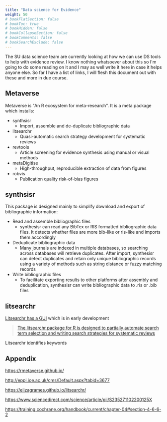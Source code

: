 ```yaml
---
title: "Data science for Evidence"
weight: 50
# bookFlatSection: false
# bookToc: true
# bookHidden: false
# bookCollapseSection: false
# bookComments: false
# bookSearchExclude: false
---
```


The SU data science team are currently looking at how we can use DS tools to help with evidence review. I know nothing whatsoever about this so I'm going to do some reading on it and I may as well write it here in case it helps anyone else. So far I have a list of links, I will flesh this document out with these and more in due course.

## Metaverse

Metaverse is "An R ecosystem for meta-research". It is a meta package which installs:

* synthsisr
    * Import, assemble and de-duplicate bibliographic data 
* litsearchr
    * Quasi-automatic search strategy development for systematic reviews
* revtools
    * Article screening for evidence synthesis using manual or visual methods
* metaDigitise
    * High-throughput, reproducible extraction of data from figures 
* robvis
    * Publication quality risk-of-bias figures 

## synthsisr

This package is designed mainly to simplify download and export of bibliographic information:

* Read and assemble bibliographic files
    * synthesisr can read any BibTex or RIS formatted bibliographic data files. It detects whether files are more bib-like or ris-like and imports them accordingly
* Deduplicate bibliographic data
    * Many journals are indexed in multiple databases, so searching across databases will retrieve duplicates. After import, synthesisr can detect duplicates and retain only unique bibliographic records using a variety of methods such as string distance or fuzzy matching records
* Write bibliographic files
    * To facilitate exporting results to other platforms after assembly and deduplication, synthesisr can write bibliographic data to .ris or .bib files

## litsearchr

[Litsearchr has a GUI](https://elizagrames.shinyapps.io/litsearchr/) which is in early development

> [The litsearchr package for R is designed to partially automate search term selection and writing search strategies for systematic reviews](https://elizagrames.github.io/litsearchr/litsearchr_vignette.html)

Litsearchr identifies keywords

## Appendix

https://rmetaverse.github.io/

http://eppi.ioe.ac.uk/cms/Default.aspx?tabid=3677

https://elizagrames.github.io/litsearchr/

https://www.sciencedirect.com/science/article/pii/S235271102200125X

https://training.cochrane.org/handbook/current/chapter-04#section-4-6-6-2
